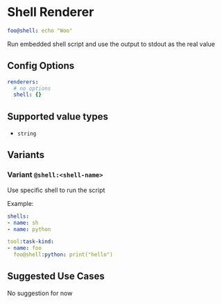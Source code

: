 # Shell Renderer

```yaml
foo@shell: echo "Woo"
```

Run embedded shell script and use the output to stdout as the real value

## Config Options

```yaml
renderers:
  # no options
  shell: {}
```

## Supported value types

- `string`

## Variants

### Variant `@shell:<shell-name>`

Use specific shell to run the script

Example:

```yaml
shells:
- name: sh
- name: python

tool:task-kind:
- name: foo
  foo@shell:python: print("hello")
```

## Suggested Use Cases

No suggestion for now
